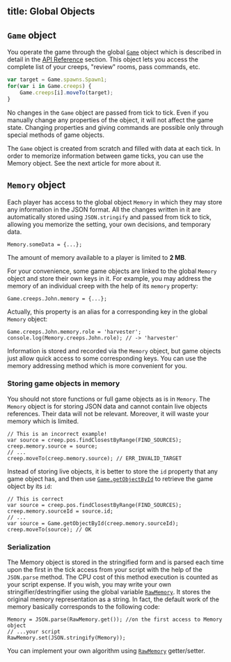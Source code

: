 title: Global Objects
---

## `Game` object

You operate the game through the global [`Game`](/api/#Game) object which is described in detail in the [API Reference](/api/) section. This object lets you access the complete list of your creeps, "review" rooms, pass commands, etc.

```javascript
var target = Game.spawns.Spawn1;
for(var i in Game.creeps) {
    Game.creeps[i].moveTo(target);
}  
```

No changes in the `Game` object are passed from tick to tick. Even if you manually change any properties of the object, it will not affect the game state. Changing properties and giving commands are possible only through special methods of game objects.

The `Game` object is created from scratch and filled with data at each tick. In order to memorize information between game ticks, you can use the Memory object. See the next article for more about it.

## `Memory` object

Each player has access to the global object `Memory` in which they may store any information in the JSON format. All the changes written in it are automatically stored using `JSON.stringify` and passed from tick to tick, allowing you memorize the setting, your own decisions, and temporary data.

    Memory.someData = {...};

The amount of memory available to a player is limited to **2 MB**.

For your convenience, some game objects are linked to the global `Memory` object and store their own keys in it. For example, you may address the memory of an individual creep with the help of its `memory` property:

    Game.creeps.John.memory = {...};


Actually, this property is an alias for a corresponding key in the global `Memory` object:

    Game.creeps.John.memory.role = 'harvester';
    console.log(Memory.creeps.John.role); // -> 'harvester'


Information is stored and recorded via the `Memory` object, but game objects just allow quick access to some corresponding keys. You can use the memory addressing method which is more convenient for you.

### Storing game objects in memory

You should not store functions or full game objects as is in `Memory`. The `Memory` object is for storing JSON data and cannot contain live objects references. Their data will not be relevant. Moreover, it will waste your memory which is limited.

    // This is an incorrect example!
    var source = creep.pos.findClosestByRange(FIND_SOURCES);
    creep.memory.source = source;
    // ... 
    creep.moveTo(creep.memory.source); // ERR_INVALID_TARGET

Instead of storing live objects, it is better to store the `id` property that any game object has, and then use [`Game.getObjectById`](/api/#Game.getObjectById) to retrieve the game object by its `id`:

    // This is correct
    var source = creep.pos.findClosestByRange(FIND_SOURCES);
    creep.memory.sourceId = source.id;
    // ...
    var source = Game.getObjectById(creep.memory.sourceId);
    creep.moveTo(source); // OK

### Serialization

The Memory object is stored in the stringified form and is parsed each time upon the first in the tick access from your script with the help of the `JSON.parse` method. The CPU cost of this method execution is counted as your script expense. If you wish, you may write your own stringifier/destringifier using the global variable [`RawMemory`](/api/#RawMemory). It stores the original memory representation as a string. In fact, the default work of the memory basically corresponds to the following code:

    Memory = JSON.parse(RawMemory.get()); //on the first access to Memory object
    // ...your script
    RawMemory.set(JSON.stringify(Memory));

You can implement your own algorithm using [`RawMemory`](/api/#RawMemory) getter/setter.
